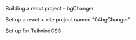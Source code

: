 Building a react project - bgChanger


Set up a react + vite project named "04bgChanger"

Set up for TailwindCSS

